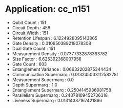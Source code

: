 # Application: cc_n151
- Qubit Count : 151
- Circuit Depth : 456
- Circuit Width : 151
- Retention Lifespan : 6.1224928095143865
- Gate Density : 0.010950389218078308
- Dual Gate Count : 151
- Measurement Density : 0.07377332878363782
- Size Factor : 6.625392368007956
- Gate Count : 603
- Entanglement Variance : 0.06632202875344434
- Communication Supermarq : 0.013245033112582781
- Measurement Supermarq : 0.0
- Depth Supermarq : 1.0
- Entanglement Supermarq : 0.2504145936981758
- Parallelism Supermarq : 0.24378109452736318
- Liveness Supermarq : 0.01314337167421866
